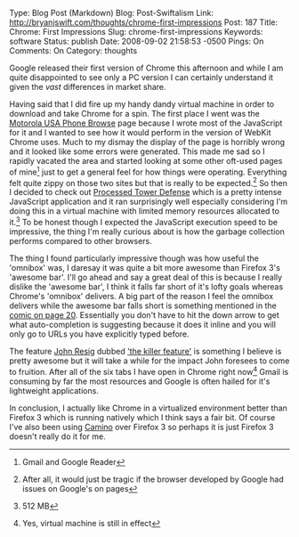 Type: Blog Post (Markdown)
Blog: Post-Swiftalism
Link: http://bryanjswift.com/thoughts/chrome-first-impressions
Post: 187
Title: Chrome: First Impressions
Slug: chrome-first-impressions
Keywords: software
Status: publish
Date: 2008-09-02 21:58:53 -0500
Pings: On
Comments: On
Category: thoughts

Google released their first version of Chrome this afternoon and while I am quite disappointed to see only a PC version I can certainly understand it given the *vast* differences in market share.

Having said that I did fire up my handy dandy virtual machine in order to download and take Chrome for a spin. The first place I went was the [Motorola USA Phone Browse][1] page because I wrote most of the JavaScript for it and I wanted to see how it would perform in the version of WebKit Chrome uses. Much to my dismay the display of the page is horribly wrong and it looked like some errors were generated. This made me sad so I rapidly vacated the area and started looking at some other oft-used pages of mine[^1] just to get a general feel for how things were operating. Everything felt quite zippy on those two sites but that is really to be expected.[^2] So then I decided to check out [Processed Tower Defense][2] which is a pretty intense JavaScript application and it ran surprisingly well especially considering I'm doing this in a virtual machine with limited memory resources allocated to it.[^3] To be honest though I expected the JavaScript execution speed to be impressive, the thing I'm really curious about is how the garbage collection performs compared to other browsers.

[1]: http://www.motorola.com/consumers/v/index.jsp?vgnextoid=8b871df4f3d89110VgnVCM1000008406b00aRCRD&appInstanceName=default "Motorola USA"
[2]: http://ptdef.com/ "Processed Tower Defense"

The thing I found particularly impressive though was how useful the 'omnibox' was, I daresay it was quite a bit more awesome than Firefox 3's 'awesome bar'. I'll go ahead and say a great deal of this is because I really dislike the 'awesome bar', I think it falls far short of it's lofty goals whereas Chrome's 'omnibox' delivers. A big part of the reason I feel the omnibox delivers while the awesome bar falls short is something mentioned in the [comic on page 20][3]. Essentially you don't have to hit the down arrow to get what auto-completion is suggesting because it does it inline and you will only go to URLs you have explicitly typed before.

[3]: http://www.google.com/googlebooks/chrome/images/20.jpg "Page 20 of Google Chrome Comic"

The feature [John Resig][4] dubbed ['the killer feature'][5] is something I believe is pretty awesome but it will take a while for the impact John foresees to come to fruition. After all of the six tabs I have open in Chrome right now[^4] Gmail is consuming by far the most resources and Google is often hailed for it's lightweight applications.

[4]: http://ejohn.org "John Resig"
[5]: http://ejohn.org/blog/google-chrome-process-manager/

In conclusion, I actually like Chrome in a virtualized environment better than Firefox 3 which is running natively which I think says a fair bit. Of course I've also been using [Camino][6] over Firefox 3 so perhaps it is just Firefox 3 doesn't really do it for me.

[6]: http://caminobrowser.org/ "Camino. Mozilla Power, Mac Style"

[^1]: Gmail and Google Reader
[^2]: After all, it would just be tragic if the browser developed by Google had issues on Google's on pages
[^3]: 512 MB
[^4]: Yes, virtual machine is still in effect
